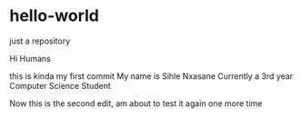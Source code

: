 # hello-world
just a repository


Hi Humans 

this is kinda my first commit
My name is Sihle Nxasane Currently a 3rd year Computer Science Student

Now this is the second edit, am about to test it again one more time
